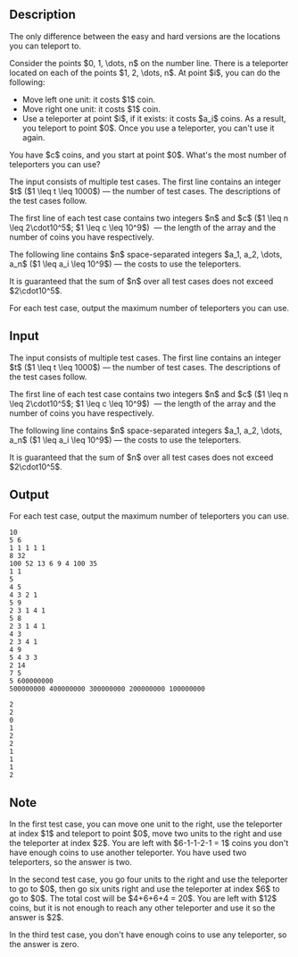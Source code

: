 ## Description

<div><p><span class="tex-font-style-bf">The only difference between the easy and hard versions are the locations you can teleport to.</span></p><p>Consider the points $0, 1, \dots, n$ on the number line. There is a teleporter located on each of the points $1, 2, \dots, n$. At point $i$, you can do the following:</p><ul> <li> Move left one unit: it costs $1$ coin. </li><li> Move right one unit: it costs $1$ coin. </li><li> Use a teleporter at point $i$, if it exists: it costs $a_i$ coins. As a result, you teleport to point $0$. Once you use a teleporter, you <span class="tex-font-style-bf">can't</span> use it again. </li></ul><p>You have $c$ coins, and you start at point $0$. What's the most number of teleporters you can use?</p></div><div class="input-specification"><p>The input consists of multiple test cases. The first line contains an integer $t$ ($1 \leq t \leq 1000$)&nbsp;— the number of test cases. The descriptions of the test cases follow.</p><p>The first line of each test case contains two integers $n$ and $c$ ($1 \leq n \leq 2\cdot10^5$; $1 \leq c \leq 10^9$) &nbsp;— the length of the array and the number of coins you have respectively.</p><p>The following line contains $n$ space-separated integers $a_1, a_2, \dots, a_n$ ($1 \leq a_i \leq 10^9$)&nbsp;— the costs to use the teleporters.</p><p>It is guaranteed that the sum of $n$ over all test cases does not exceed $2\cdot10^5$.</p></div><div class="output-specification"><p>For each test case, output the maximum number of teleporters you can use.</p></div>

## Input

<p>The input consists of multiple test cases. The first line contains an integer $t$ ($1 \leq t \leq 1000$)&nbsp;— the number of test cases. The descriptions of the test cases follow.</p><p>The first line of each test case contains two integers $n$ and $c$ ($1 \leq n \leq 2\cdot10^5$; $1 \leq c \leq 10^9$) &nbsp;— the length of the array and the number of coins you have respectively.</p><p>The following line contains $n$ space-separated integers $a_1, a_2, \dots, a_n$ ($1 \leq a_i \leq 10^9$)&nbsp;— the costs to use the teleporters.</p><p>It is guaranteed that the sum of $n$ over all test cases does not exceed $2\cdot10^5$.</p>

## Output

<p>For each test case, output the maximum number of teleporters you can use.</p>





```input1|2,3,6,7,10,11,14,15,18,19
10
5 6
1 1 1 1 1
8 32
100 52 13 6 9 4 100 35
1 1
5
4 5
4 3 2 1
5 9
2 3 1 4 1
5 8
2 3 1 4 1
4 3
2 3 4 1
4 9
5 4 3 3
2 14
7 5
5 600000000
500000000 400000000 300000000 200000000 100000000
```




```output1
2
2
0
1
2
2
1
1
1
2
```



## Note

<p>In the first test case, you can move one unit to the right, use the teleporter at index $1$ and teleport to point $0$, move two units to the right and use the teleporter at index $2$. You are left with $6-1-1-2-1 = 1$ coins you don't have enough coins to use another teleporter. You have used two teleporters, so the answer is two.</p><p>In the second test case, you go four units to the right and use the teleporter to go to $0$, then go six units right and use the teleporter at index $6$ to go to $0$. The total cost will be $4+6+6+4 = 20$. You are left with $12$ coins, but it is not enough to reach any other teleporter and use it so the answer is $2$.</p><p>In the third test case, you don't have enough coins to use any teleporter, so the answer is zero.</p>
